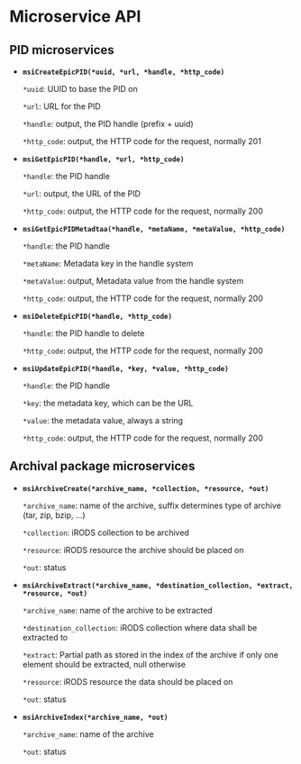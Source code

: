 # Microservice API
## PID microservices

- __`msiCreateEpicPID(*uuid, *url, *handle, *http_code)`__

  `*uuid`: UUID to base the PID on

  `*url`: URL for the PID

  `*handle`: output, the PID handle (prefix + uuid)

  `*http_code`: output, the HTTP code for the request, normally 201

- __`msiGetEpicPID(*handle, *url, *http_code)`__

  `*handle`: the PID handle

  `*url`: output, the URL of the PID

  `*http_code`: output, the HTTP code for the request, normally 200

- __`msiGetEpicPIDMetadtaa(*handle, *metaName, *metaValue, *http_code)`__

  `*handle`: the PID handle

  `*metaName`: Metadata key in the handle system

  `*metaValue`: output, Metadata value from the handle system

  `*http_code`: output, the HTTP code for the request, normally 200

- __`msiDeleteEpicPID(*handle, *http_code)`__

  `*handle`: the PID handle to delete

  `*http_code`: output, the HTTP code for the request, normally 200

- __`msiUpdateEpicPID(*handle, *key, *value, *http_code)`__

  `*handle`: the PID handle

  `*key`: the metadata key, which can be the URL

  `*value`: the metadata value, always a string

  `*http_code`: output, the HTTP code for the request, normally 200

## Archival package microservices
- __`msiArchiveCreate(*archive_name, *collection, *resource, *out)`__

  `*archive_name`: name of the archive, suffix determines type of archive (tar, zip, bzip, ...)

  `*collection`: iRODS collection to be archived

  `*resource`: iRODS resource the archive should be placed on

  `*out`: status

- __`msiArchiveExtract(*archive_name, *destination_collection, *extract, *resource, *out)`__

  `*archive_name`: name of the archive to be extracted

  `*destination_collection`: iRODS collection where data shall be extracted to

  `*extract`: Partial path as stored in the index of the archive if only one element should be extracted, null otherwise

  `*resource`: iRODS resource the data should be placed on

  `*out`: status

- __`msiArchiveIndex(*archive_name, *out)`__

  `*archive_name`: name of the archive

  `*out`: status
